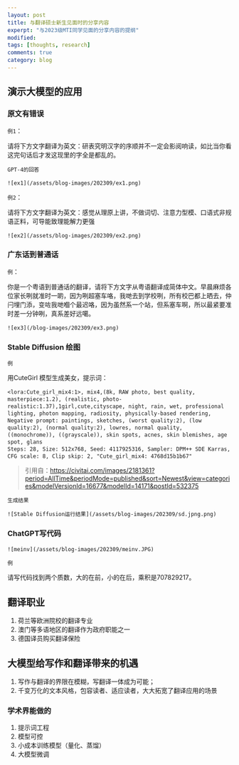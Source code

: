 ```yaml
---
layout: post
title: 与翻译硕士新生见面时的分享内容
experpt: "与2023级MTI同学见面的分享内容的提纲"
modified: 
tags: [thoughts, research]
comments: true
category: blog
---
```




## 演示大模型的应用

###  原文有错误

`例1`：

请将下方文字翻译为英文：研表究明汉字的序顺并不一定会影阅响读，如比当你看这完句话后才发这现里的字全是都乱的。

`GPT-4的回答`

	![ex1](/assets/blog-images/202309/ex1.png)



`例2`：

请将下方文字翻译为英文：感觉从理原上讲，不做词切、注意力型模、口语式非规语正料，可导能致理能解力更强

	![ex2](/assets/blog-images/202309/ex2.png)



### 广东话到普通话

`例`：

你是一个粤语到普通话的翻译，请将下方文字从粤语翻译成简体中文。早晨麻烦各位家长咧就准时一啲，因为咧超塞车咯，我哋去到学校咧，所有校巴都上晒去，仲闩埋门添，变咗我哋嗰个最迟咯，因为虽然系一个站，但系塞车啊，所以最紧要准时差一分钟咧，真系差好远噶。



	![ex3](/blog-images/202309/ex3.png)



### Stable Diffusion 绘图

`例`

用CuteGirl 模型生成美女，提示词：

```
<lora:Cute_girl_mix4:1>, mix4,(8k, RAW photo, best quality, masterpiece:1.2), (realistic, photo-realistic:1.37),1girl,cute,cityscape, night, rain, wet, professional lighting, photon mapping, radiosity, physically-based rendering,
Negative prompt: paintings, sketches, (worst quality:2), (low quality:2), (normal quality:2), lowres, normal quality, ((monochrome)), ((grayscale)), skin spots, acnes, skin blemishes, age spot, glans
Steps: 28, Size: 512x768, Seed: 4117925316, Sampler: DPM++ SDE Karras, CFG scale: 8, Clip skip: 2, "Cute_girl_mix4: 4768d15b1b67"
```

> 引用自：https://civitai.com/images/2181361?period=AllTime&periodMode=published&sort=Newest&view=categories&modelVersionId=16677&modelId=14171&postId=532375



`生成结果`



	![Stable Diffusion运行结果](/assets/blog-images/202309/sd.jpng.png)

### ChatGPT写代码

	![meinv](/assets/blog-images/202309/meinv.JPG)

`例`

请写代码找到两个质数，大的在前，小的在后，乘积是707829217。



## 翻译职业

1. 荷兰等欧洲院校的翻译专业
2. 澳门等多语地区的翻译作为政府职能之一
3. 德国译员购买翻译保险



## 大模型给写作和翻译带来的机遇

1. 写作与翻译的界限在模糊，写翻译一体成为可能；
2. 千变万化的文本风格，包容读者、适应读者，大大拓宽了翻译应用的场景



### 学术界能做的

1. 提示词工程
2. 模型可控
3. 小成本训练模型（量化、蒸馏）
4. 大模型微调

   



